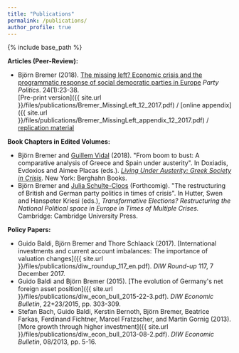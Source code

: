 ```yaml
---
title: "Publications"
permalink: /publications/
author_profile: true
---
```


{% include base_path %}

**Articles (Peer-Review):**

* Björn Bremer (2018). [The missing left? Economic crisis and the programmatic response of social democratic parties in Europe](http://journals.sagepub.com/doi/abs/10.1177/1354068817740745) *Party Politics*. 24(1):23-38. <br/>
[Pre-print version]({{ site.url }}/files/publications/Bremer_MissingLeft_12_2017.pdf) / [online appendix]({{ site.url }}/files/publications/Bremer_MissingLeft_appendix_12_2017.pdf) / [replication material](https://dataverse.harvard.edu/dataset.xhtml?persistentId=doi:10.7910/DVN/LBO6KC)

**Book Chapters in Edited Volumes:**

* Björn Bremer and [Guillem Vidal](http://guillemvidal.eu/) (2018). "From boom to bust: A comparative analysis of Greece and Spain under austerity". In Doxiadis, Evdoxios and Aimee Placas (eds.). *[Living Under Austerity: Greek Society in Crisis](http://www.berghahnbooks.com/title/DoxiadisLiving)*. New York: Berghahn Books.
* Björn Bremer and [Julia Schulte-Cloos](https://jschultecloos.github.io/) (Forthcomig). "The restructuring of British and German party politics in times of crisis". In Hutter, Swen and Hanspeter Kriesi (eds.), *Transformative Elections? Restructuring the National Political space in Europe in Times of Multiple Crises.* Cambridge: Cambridge University Press.

**Policy Papers:**

* Guido Baldi, Björn Bremer and Thore Schlaack (2017). [International investments and current account imbalances: The importance of valuation changes]({{ site.url }}/files/publications/diw_roundup_117_en.pdf). *DIW Round-up* 117, 7 December 2017. 
* Guido Baldi and Björn Bremer (2015). [The evolution of Germany's net foreign asset position]({{ site.url }}/files/publications/diw_econ_bull_2015-22-3.pdf). *DIW Economic Bulletin*, 22+23/2015, pp. 303-309.
* Stefan Bach, Guido Baldi, Kerstin Bernoth, Björn Bremer, Beatrice Farkas, Ferdinand Fichtner, Marcel Fratzscher, and Martin Gornig (2013). [More growth through higher investment]({{ site.url }}/files/publications/diw_econ_bull_2013-08-2.pdf). *DIW Economic Bulletin*, 08/2013, pp. 5-16.